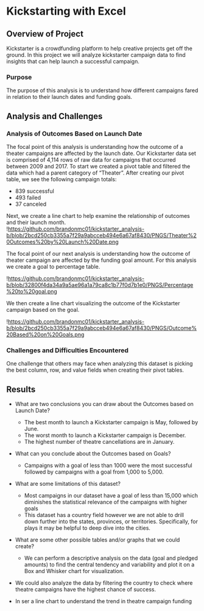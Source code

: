 # Kickstarting with Excel

## Overview of Project
Kickstarter is a crowdfunding platform to help creative projects get off the ground.  In this project we will analyze kickstarter campaign data to find insights that can help launch a successful campaign.

### Purpose

The purpose of this analysis is to understand how different campaigns fared in relation to their launch dates and funding goals.

## Analysis and Challenges

### Analysis of Outcomes Based on Launch Date

The focal point of this analysis is understanding how the outcome of a theater campaigns are affected by the launch date.  Our Kickstarter data set is comprised of 4,114 rows of raw data for campaigns that occurred between 2009 and 2017.  To start we created a pivot table and filtered the data which had a parent category of “Theater”.  After creating our pivot table, we see the following campaign totals:

- 839 successful 
- 493 failed 
- 37 canceled
 
Next, we create a line chart to help examine the relationship of outcomes and their launch month. 
!https://github.com/brandonmc01/kickstarter_analysis-b/blob/2bcd250cb3355a7f29a9abcceb494e6a67af8430/PNGS/Theater%20Outcomes%20by%20Launch%20Date.png

The focal point of our next analysis is understanding how the outcome of theater campaign are affected by the funding goal amount.  For this analysis we create a goal to percentage table.  

!https://github.com/brandonmc01/kickstarter_analysis-b/blob/32800f4da34a9a5ae96a1a79ca8c1b77f0d7b1e0/PNGS/Percentage%20to%20goal.png

We then create a line chart visualizing the outcome of the Kickstarter campaign based on the goal.

!https://github.com/brandonmc01/kickstarter_analysis-b/blob/2bcd250cb3355a7f29a9abcceb494e6a67af8430/PNGS/Outcome%20Based%20on%20Goals.png

### Challenges and Difficulties Encountered
One challenge that others may face when analyzing this dataset is picking the best column, row, and value fields when creating their pivot tables.  

## Results

- What are two conclusions you can draw about the Outcomes based on Launch Date?
    - The best month to launch a Kickstarter campaign is May, followed by June.
    - The worst month to launch a Kickstarter campaign is December.
    - The highest number of theatre cancellations are in January.
- What can you conclude about the Outcomes based on Goals?
    - Campaigns with a goal of less than 1000 were the most successful followed by campaigns with a goal from 1,000 to 5,000.  

- What are some limitations of this dataset?
    - Most campaigns in our dataset have a goal of less than 15,000 which diminishes the statistical relevance of the campaigns with higher goals
    - This dataset has a country field however we are not able to drill down further into the states, provinces, or territories.  Specifically, for plays it may be helpful to deep dive into the cities. 

- What are some other possible tables and/or graphs that we could create?
    - We can perform a descriptive analysis on the data (goal and pledged amounts) to find the central tendency and variability and plot it on a Box and Whisker chart for visualization.
- We could also analyze the data by filtering the country to check where theatre campaigns have the highest chance of success.
- In ser a line chart to understand the trend in theatre campaign funding 
